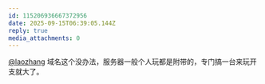 ```yaml
---
id: 115206936667372956
date: 2025-09-15T06:39:05.144Z
reply: true
media_attachments: 0
---
```


[@laozhang](https://suo.si/@laozhang) 域名这个没办法，服务器一般个人玩都是附带的，专门搞一台来玩开支就大了。

